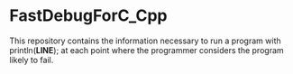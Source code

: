 # FastDebugForC_Cpp
This repository contains the information necessary to run a program with println(__LINE__); at each point where the programmer considers the program likely to fail.

